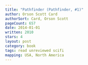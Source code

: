 ```yaml
---
title: "Pathfinder (Pathfinder, #1)"
author: Orson Scott Card
authorSort: Card, Orson Scott
pageCount: 657
date: 2014-01-01
written: 2010
stars: 4
layout: post
category: book
tags: read unreviewed scifi
mapping: USA, North America
---
```

